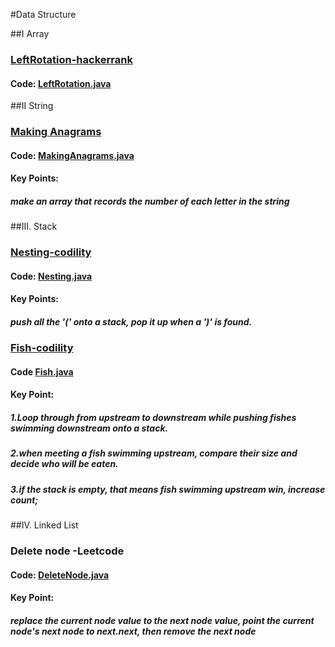 #Data Structure

##I Array
### [LeftRotation-hackerrank](https://www.hackerrank.com/challenges/ctci-array-left-rotation)
#### Code: [LeftRotation.java](/data-structure/Leftrotation.java) 


##II String
### [Making Anagrams](https://www.hackerrank.com/challenges/ctci-making-anagrams)
#### Code: [MakingAnagrams.java](/data-structure/MakingAnagrams.java)
#### Key Points:
##### make an array that records the number of each letter in the string


##III. Stack
### [Nesting-codility](https://codility.com/programmers/lessons/7-stacks_and_queues/nesting/)
#### Code: [Nesting.java](/data-structure/Nesting.java) 
#### Key Points:
##### push all the '(' onto a stack, pop it up when a ')' is found.

### [Fish-codility](https://codility.com/programmers/lessons/7-stacks_and_queues/fish/)
#### Code [Fish.java](/data-structure/Fish.java)
#### Key Point:
##### 1.Loop through from upstream to downstream while pushing fishes swimming downstream onto a stack.
##### 2.when meeting a fish swimming upstream, compare their size and decide who will be eaten.
##### 3.if the stack is empty, that means fish swimming upstream win, increase count;


##IV. Linked List
### Delete node -Leetcode
#### Code: [DeleteNode.java](/data-structure/Deletenode.java)
#### Key Point:
##### replace the current node value to the next node value, point the current node's next node to next.next, then remove the next node